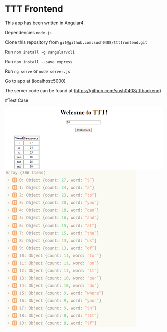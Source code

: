 # TTT Frontend
This app has been written in Angular4.

Dependencies `node.js`

Clone this repository from `git@github.com:sush0408/tttfrontend.git`

Run `npm install -g @angular/cli`

Run `npm install --save express`

Run `ng serve` or `node server.js`

Go to app at (localhost:5000)

The server code can be found at (https://github.com/sush0408/tttbackend) 


#Test Case


![alt text](https://github.com/sush0408/tttfrontend/blob/master/testcase.png)
![alt text](https://github.com/sush0408/tttfrontend/blob/master/Testdata.png)
